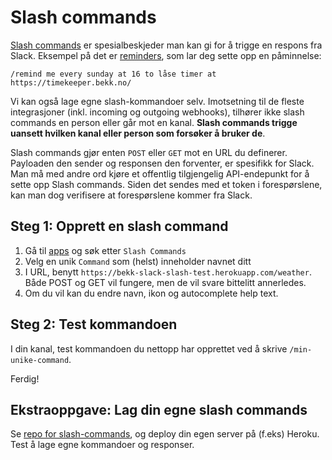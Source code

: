 # Slash commands

[Slash commands](https://api.slack.com/slash-commands) er spesialbeskjeder man kan gi for å trigge en respons fra Slack. Eksempel på det er [reminders](https://get.slack.help/hc/en-us/articles/208423427-Set-a-reminder), som lar deg sette opp en påminnelse:

```
/remind me every sunday at 16 to låse timer at https://timekeeper.bekk.no/
```

Vi kan også lage egne slash-kommandoer selv. Imotsetning til de fleste integrasjoner (inkl. incoming og outgoing webhooks), tilhører ikke slash commands en person eller går mot en kanal. **Slash commands trigge uansett hvilken kanal eller person som forsøker å bruker de**.

Slash commands gjør enten ```POST``` eller ```GET``` mot en URL du definerer. Payloaden den sender og responsen den forventer, er spesifikk for Slack. Man må med andre ord kjøre et offentlig tilgjengelig API-endepunkt for å sette opp Slash commands. Siden det sendes med et token i forespørslene, kan man dog verifisere at forespørslene kommer fra Slack.

## Steg 1: Opprett en slash command
1. Gå til [apps](https://bekk.slack.com/apps) og søk etter ```Slash Commands```
2. Velg en unik ```Command``` som (helst) inneholder navnet ditt
3. I URL, benytt ```https://bekk-slack-slash-test.herokuapp.com/weather```. Både POST og GET vil fungere, men de vil svare bittelitt annerledes.
4. Om du vil kan du endre navn, ikon og autocomplete help text.

## Steg 2: Test kommandoen
I din kanal, test kommandoen du nettopp har opprettet ved å skrive ```/min-unike-command```.

Ferdig!

## Ekstraoppgave: Lag din egne slash commands
Se [repo for slash-commands](https://github.com/tomfa/slack-slash-commands), og deploy din egen server på (f.eks) Heroku. Test å lage egne kommandoer og responser.




